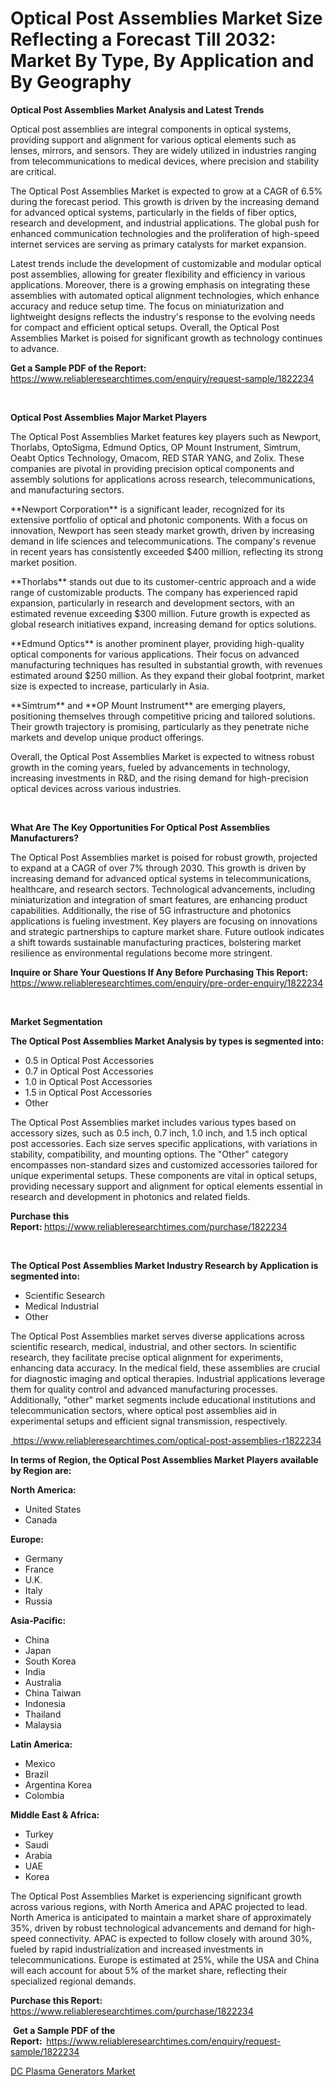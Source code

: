 <p><h1>Optical Post Assemblies Market Size Reflecting a Forecast Till 2032: Market By Type, By Application and By Geography</h1></p><p><strong>Optical Post Assemblies Market Analysis and Latest Trends</strong></p>
<p><p>Optical post assemblies are integral components in optical systems, providing support and alignment for various optical elements such as lenses, mirrors, and sensors. They are widely utilized in industries ranging from telecommunications to medical devices, where precision and stability are critical.</p><p>The Optical Post Assemblies Market is expected to grow at a CAGR of 6.5% during the forecast period. This growth is driven by the increasing demand for advanced optical systems, particularly in the fields of fiber optics, research and development, and industrial applications. The global push for enhanced communication technologies and the proliferation of high-speed internet services are serving as primary catalysts for market expansion.</p><p>Latest trends include the development of customizable and modular optical post assemblies, allowing for greater flexibility and efficiency in various applications. Moreover, there is a growing emphasis on integrating these assemblies with automated optical alignment technologies, which enhance accuracy and reduce setup time. The focus on miniaturization and lightweight designs reflects the industry's response to the evolving needs for compact and efficient optical setups. Overall, the Optical Post Assemblies Market is poised for significant growth as technology continues to advance.</p></p>
<p><strong>Get a Sample PDF of the Report:&nbsp;</strong> <a href="https://www.reliableresearchtimes.com/enquiry/request-sample/1822234?utm_campaign=2271&utm_medium=2&utm_source=Github&utm_content=ia&utm_term=18022025&utm_id=optical-post-assemblies">https://www.reliableresearchtimes.com/enquiry/request-sample/1822234</a></p>
<p>&nbsp;</p>
<p><strong>Optical Post Assemblies Major Market Players</strong></p>
<p><p>The Optical Post Assemblies Market features key players such as Newport, Thorlabs, OptoSigma, Edmund Optics, OP Mount Instrument, Simtrum, Oeabt Optics Technology, Omacom, RED STAR YANG, and Zolix. These companies are pivotal in providing precision optical components and assembly solutions for applications across research, telecommunications, and manufacturing sectors.</p><p>**Newport Corporation** is a significant leader, recognized for its extensive portfolio of optical and photonic components. With a focus on innovation, Newport has seen steady market growth, driven by increasing demand in life sciences and telecommunications. The company's revenue in recent years has consistently exceeded $400 million, reflecting its strong market position.</p><p>**Thorlabs** stands out due to its customer-centric approach and a wide range of customizable products. The company has experienced rapid expansion, particularly in research and development sectors, with an estimated revenue exceeding $300 million. Future growth is expected as global research initiatives expand, increasing demand for optics solutions.</p><p>**Edmund Optics** is another prominent player, providing high-quality optical components for various applications. Their focus on advanced manufacturing techniques has resulted in substantial growth, with revenues estimated around $250 million. As they expand their global footprint, market size is expected to increase, particularly in Asia.</p><p>**Simtrum** and **OP Mount Instrument** are emerging players, positioning themselves through competitive pricing and tailored solutions. Their growth trajectory is promising, particularly as they penetrate niche markets and develop unique product offerings.</p><p>Overall, the Optical Post Assemblies Market is expected to witness robust growth in the coming years, fueled by advancements in technology, increasing investments in R&D, and the rising demand for high-precision optical devices across various industries.</p></p>
<p>&nbsp;</p>
<p><strong>What Are The Key Opportunities For Optical Post Assemblies Manufacturers?</strong></p>
<p><p>The Optical Post Assemblies market is poised for robust growth, projected to expand at a CAGR of over 7% through 2030. This growth is driven by increasing demand for advanced optical systems in telecommunications, healthcare, and research sectors. Technological advancements, including miniaturization and integration of smart features, are enhancing product capabilities. Additionally, the rise of 5G infrastructure and photonics applications is fueling investment. Key players are focusing on innovations and strategic partnerships to capture market share. Future outlook indicates a shift towards sustainable manufacturing practices, bolstering market resilience as environmental regulations become more stringent.</p></p>
<p><strong>Inquire or Share Your Questions If Any Before Purchasing This Report:</strong> <a href="https://www.reliableresearchtimes.com/enquiry/pre-order-enquiry/1822234?utm_campaign=2271&utm_medium=2&utm_source=Github&utm_content=ia&utm_term=18022025&utm_id=optical-post-assemblies">https://www.reliableresearchtimes.com/enquiry/pre-order-enquiry/1822234</a></p>
<p>&nbsp;</p>
<p><strong>Market Segmentation</strong></p>
<p><strong>The Optical Post Assemblies Market Analysis by types is segmented into:</strong></p>
<p><ul><li>0.5 in Optical Post Accessories</li><li>0.7 in Optical Post Accessories</li><li>1.0 in Optical Post Accessories</li><li>1.5 in Optical Post Accessories</li><li>Other</li></ul></p>
<p><p>The Optical Post Assemblies market includes various types based on accessory sizes, such as 0.5 inch, 0.7 inch, 1.0 inch, and 1.5 inch optical post accessories. Each size serves specific applications, with variations in stability, compatibility, and mounting options. The "Other" category encompasses non-standard sizes and customized accessories tailored for unique experimental setups. These components are vital in optical setups, providing necessary support and alignment for optical elements essential in research and development in photonics and related fields.</p></p>
<p><strong>Purchase this Report:&nbsp;</strong><a href="https://www.reliableresearchtimes.com/purchase/1822234?utm_campaign=2271&utm_medium=2&utm_source=Github&utm_content=ia&utm_term=18022025&utm_id=optical-post-assemblies">https://www.reliableresearchtimes.com/purchase/1822234</a></p>
<p>&nbsp;</p>
<p><strong>The Optical Post Assemblies Market Industry Research by Application is segmented into:</strong></p>
<p><ul><li>Scientific Sesearch</li><li>Medical Industrial</li><li>Other</li></ul></p>
<p><p>The Optical Post Assemblies market serves diverse applications across scientific research, medical, industrial, and other sectors. In scientific research, they facilitate precise optical alignment for experiments, enhancing data accuracy. In the medical field, these assemblies are crucial for diagnostic imaging and optical therapies. Industrial applications leverage them for quality control and advanced manufacturing processes. Additionally, "other" market segments include educational institutions and telecommunication sectors, where optical post assemblies aid in experimental setups and efficient signal transmission, respectively.</p></p>
<p><a href="https://www.reliableresearchtimes.com/optical-post-assemblies-r1822234?utm_campaign=2271&utm_medium=2&utm_source=Github&utm_content=ia&utm_term=18022025&utm_id=optical-post-assemblies">&nbsp;https://www.reliableresearchtimes.com/optical-post-assemblies-r1822234</a></p>
<p><strong>In terms of Region, the Optical Post Assemblies Market Players available by Region are:</strong></p>
<p>
    <p> <strong> North America: </strong>
        <ul>
            <li>United States</li>
            <li>Canada</li>
        </ul>
        </p> 
    <p> <strong> Europe: </strong>
        <ul>
            <li>Germany</li>
            <li>France</li>
            <li>U.K.</li>
            <li>Italy</li>
            <li>Russia</li>
        </ul>
        </p> 
    <p> <strong> Asia-Pacific: </strong>
        <ul>
            <li>China</li>
            <li>Japan</li>
            <li>South Korea</li>
            <li>India</li>
            <li>Australia</li>
            <li>China Taiwan</li>
            <li>Indonesia</li>
            <li>Thailand</li>
            <li>Malaysia</li>
        </ul>
        </p> 
    <p> <strong> Latin America: </strong>
        <ul>
            <li>Mexico</li>
            <li>Brazil</li>
            <li>Argentina Korea</li>
            <li>Colombia</li>
        </ul>
        </p> 
    <p> <strong> Middle East & Africa: </strong>
        <ul>
            <li>Turkey</li>
            <li>Saudi</li>
            <li>Arabia</li>
            <li>UAE</li>
            <li>Korea</li>
        </ul>
    </p>
    </p>
<p><p>The Optical Post Assemblies Market is experiencing significant growth across various regions, with North America and APAC projected to lead. North America is anticipated to maintain a market share of approximately 35%, driven by robust technological advancements and demand for high-speed connectivity. APAC is expected to follow closely with around 30%, fueled by rapid industrialization and increased investments in telecommunications. Europe is estimated at 25%, while the USA and China will each account for about 5% of the market share, reflecting their specialized regional demands.</p></p>
<p><strong>Purchase this Report: </strong><a href="https://www.reliableresearchtimes.com/purchase/1822234?utm_campaign=2271&utm_medium=2&utm_source=Github&utm_content=ia&utm_term=18022025&utm_id=optical-post-assemblies">https://www.reliableresearchtimes.com/purchase/1822234</a></p>
<p>&nbsp;<strong>Get a Sample PDF of the Report:&nbsp;&nbsp;</strong><a href="https://www.reliableresearchtimes.com/enquiry/request-sample/1822234?utm_campaign=2271&utm_medium=2&utm_source=Github&utm_content=ia&utm_term=18022025&utm_id=optical-post-assemblies">https://www.reliableresearchtimes.com/enquiry/request-sample/1822234</a></p>
<p><strong></strong></p>
<p><p><a href="https://github.com/antonioc6hal/Market-Research-Report-List-1/blob/main/dc-plasma-generators-market.md?utm_campaign=2271&utm_medium=2&utm_source=Github&utm_content=ia&utm_term=18022025&utm_id=optical-post-assemblies">DC Plasma Generators Market</a></p></p>
